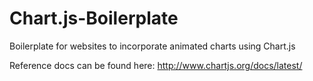 # Chart.js-Boilerplate
Boilerplate for websites to incorporate animated charts using Chart.js

Reference docs can be found here: http://www.chartjs.org/docs/latest/
